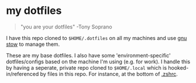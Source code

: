 # my dotfiles

> "you are your dotfiles" -Tony Soprano

I have this repo cloned to `$HOME/.dotfiles` on all my machines and use [gnu
stow][stow] to manage them.

These are my base dotfiles. I also have some 'environment-specific'
dotfiles/configs based on the machine I'm using (e.g. for work). I handle this
by having a seperate, private repo cloned to `$HOME/.local` which is
hooked-in/referenced by files in this repo. For instance, at the bottom of
[.zshrc](./.zshrc).


[stow]: https://www.gnu.org/software/stow/
